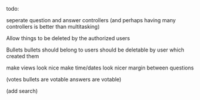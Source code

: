 todo:

seperate question and answer controllers
	(and perhaps having many controllers is better than multitasking)

Allow things to be deleted by the authorized users

Bullets
	bullets should belong to users
	should be deletable by user which created them

make views look nice
	make time/dates look nicer
	margin between questions

(votes
	bullets are votable
	answers are votable)

(add search)